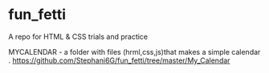 # fun_fetti
A repo for HTML &amp; CSS trials and practice

MYCALENDAR - a folder with files (hrml,css,js)that makes a simple calendar . https://github.com/Stephani6G/fun_fetti/tree/master/My_Calendar
